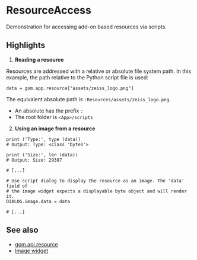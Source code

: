 # ResourceAccess

Demonstration for accessing add-on based resources via scripts.

## Highlights

1. **Reading a resource**

Resources are addressed with a relative or absolute file system path. In this example, the path relative to the Python script file is used:

```{code-block} python
data = gom.app.resource["assets/zeiss_logo.png"]
```

The equivalent absolute path is `:Resources/assets/zeiss_logo.png`.

* An absolute has the prefix `:`
* The root folder is `<App>/scripts`

2. **Using an image from a resource**

```{code-block} python
print ('Type:', type (data))
# Output: Type: <class 'bytes'>

print ('Size:', len (data))
# Output: Size: 29387

# [...]

# Use script dialog to display the resource as an image. The 'data' field of
# the image widget expects a displayable byte object and will render it.
DIALOG.image.data = data

# [...]
```

## See also

* [gom.api.resource](https://zeissiqs.github.io/zeiss-inspect-addon-api/2025/python_api/resource_api.html)
* [Image widget](https://zeissiqs.github.io/zeiss-inspect-addon-api/main/howtos/python_api_introduction/user_defined_dialogs.html#image-widget)
